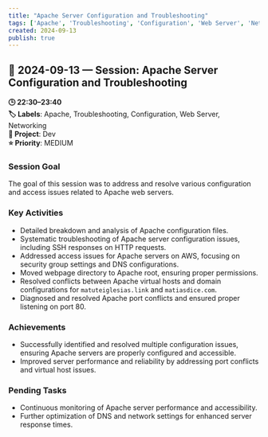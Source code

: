 ```yaml
---
title: "Apache Server Configuration and Troubleshooting"
tags: ['Apache', 'Troubleshooting', 'Configuration', 'Web Server', 'Networking']
created: 2024-09-13
publish: true
---
```


## 📅 2024-09-13 — Session: Apache Server Configuration and Troubleshooting

**🕒 22:30–23:40**  
**🏷️ Labels**: Apache, Troubleshooting, Configuration, Web Server, Networking  
**📂 Project**: Dev  
**⭐ Priority**: MEDIUM  


### Session Goal
The goal of this session was to address and resolve various configuration and access issues related to Apache web servers.

### Key Activities
- Detailed breakdown and analysis of Apache configuration files.
- Systematic troubleshooting of Apache server configuration issues, including SSH responses on HTTP requests.
- Addressed access issues for Apache servers on AWS, focusing on security group settings and DNS configurations.
- Moved webpage directory to Apache root, ensuring proper permissions.
- Resolved conflicts between Apache virtual hosts and domain configurations for `matuteiglesias.link` and `matiasdice.com`.
- Diagnosed and resolved Apache port conflicts and ensured proper listening on port 80.

### Achievements
- Successfully identified and resolved multiple configuration issues, ensuring Apache servers are properly configured and accessible.
- Improved server performance and reliability by addressing port conflicts and virtual host issues.

### Pending Tasks
- Continuous monitoring of Apache server performance and accessibility.
- Further optimization of DNS and network settings for enhanced server response times.
